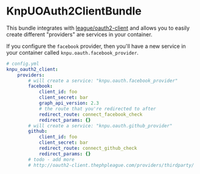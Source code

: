# KnpUOAuth2ClientBundle

This bundle integrates with [league/oauth2-client](http://oauth2-client.thephpleague.com/)
and allows you to easily create different "providers" are services in your container.

If you configure the `facebook` provider, then you'll have a new service
in your container called `knpu.oauth.facebook_provider`.

```yml
# config.yml
knpu_oauth2_client:
    providers:
        # will create a service: "knpu.oauth.facebook_provider"
        facebook:
            client_id: foo
            client_secret: bar
            graph_api_version: 2.3
            # the route that you're redirected to after
            redirect_route: connect_facebook_check
            redirect_params: {}
        # will create a service: "knpu.oauth.github_provider"
        github:
            client_id: foo
            client_secret: bar
            redirect_route: connect_github_check
            redirect_params: {}
        # todo - add more
        # http://oauth2-client.thephpleague.com/providers/thirdparty/
```
